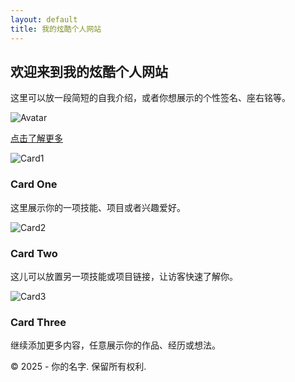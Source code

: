 ```yaml
---
layout: default
title: 我的炫酷个人网站
---
```


<!-- 英雄区（Hero Section） -->
<section class="hero">
  <h1 class="hero-title">欢迎来到我的炫酷个人网站</h1>
  <p class="hero-subtitle">
    这里可以放一段简短的自我介绍，或者你想展示的个性签名、座右铭等。
  </p>

  <!-- 浮动图标（示例：假设你在项目里有个 assets/images/avatar.png） -->
  <img src="assets/images/avatar.png" alt="Avatar" class="floating-icon spin-hover">

  <!-- 动画按钮 -->
  <a href="#cards" class="animated-button">点击了解更多</a>
</section>

<!-- 卡片展示区 -->
<section id="cards" class="cards-container">
  <div class="card">
    <img src="assets/images/card1.jpg" alt="Card1">
    <div class="card-content">
      <h3>Card One</h3>
      <p>这里展示你的一项技能、项目或者兴趣爱好。</p>
    </div>
  </div>

  <div class="card">
    <img src="assets/images/card2.jpg" alt="Card2">
    <div class="card-content">
      <h3>Card Two</h3>
      <p>这儿可以放置另一项技能或项目链接，让访客快速了解你。</p>
    </div>
  </div>

  <div class="card">
    <img src="assets/images/card3.jpg" alt="Card3">
    <div class="card-content">
      <h3>Card Three</h3>
      <p>继续添加更多内容，任意展示你的作品、经历或想法。</p>
    </div>
  </div>
</section>

<!-- 页脚 -->
<footer class="footer">
  <p>© 2025 - 你的名字. 保留所有权利.</p>
</footer>
